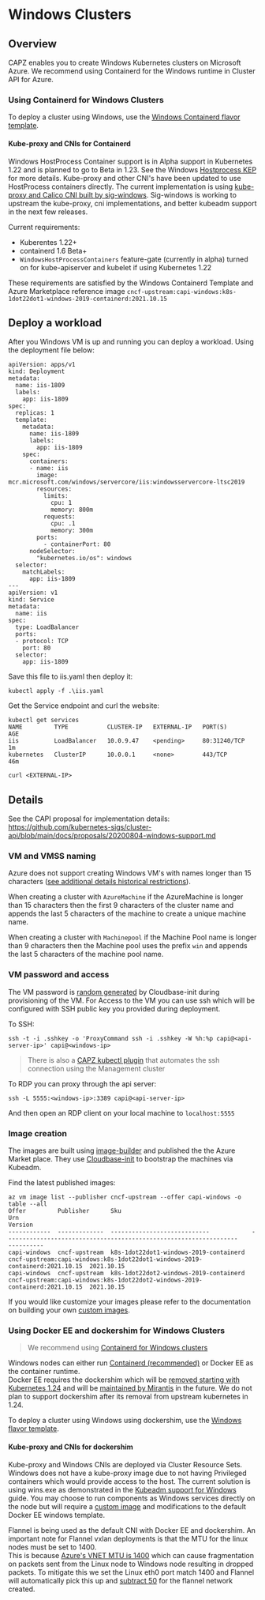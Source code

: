 # Windows Clusters

## Overview

CAPZ enables you to create Windows Kubernetes clusters on Microsoft Azure. We recommend using Containerd for the Windows runtime in Cluster API for Azure.

### Using Containerd for Windows Clusters

To deploy a cluster using Windows, use the [Windows Containerd flavor template](../../../../templates/cluster-template-machinepool-windows-containerd.yaml).

#### Kube-proxy and CNIs for Containerd

Windows HostProcess Container support is in Alpha support in Kubernetes 1.22 and is planned to go to Beta in 1.23.  See the Windows [Hostprocess KEP](https://github.com/kubernetes/enhancements/tree/master/keps/sig-windows/1981-windows-privileged-container-support) for more details.  Kube-proxy and other CNI's  have been updated to use HostProcess containers directly.  The current implementation is using [kube-proxy and Calico CNI built by sig-windows](https://github.com/kubernetes-sigs/sig-windows-tools/pull/161). Sig-windows is working to upstream the kube-proxy, cni implementations, and better kubeadm support in the next few releases.

Current requirements:

- Kuberentes 1.22+
- containerd 1.6 Beta+ 
- `WindowsHostProcessContainers` feature-gate (currently in alpha) turned on for kube-apiserver and kubelet if using Kubernetes 1.22

These requirements are satisfied by the Windows Containerd Template and Azure Marketplace reference image `cncf-upstream:capi-windows:k8s-1dot22dot1-windows-2019-containerd:2021.10.15`

## Deploy a workload

After you Windows VM is up and running you can deploy a workload. Using the deployment file below:

```
apiVersion: apps/v1
kind: Deployment
metadata:
  name: iis-1809
  labels:
    app: iis-1809
spec:
  replicas: 1
  template:
    metadata:
      name: iis-1809
      labels:
        app: iis-1809
    spec:
      containers:
      - name: iis
        image: mcr.microsoft.com/windows/servercore/iis:windowsservercore-ltsc2019
        resources:
          limits:
            cpu: 1
            memory: 800m
          requests:
            cpu: .1
            memory: 300m
        ports:
          - containerPort: 80
      nodeSelector:
        "kubernetes.io/os": windows
  selector:
    matchLabels:
      app: iis-1809
---
apiVersion: v1
kind: Service
metadata:
  name: iis
spec:
  type: LoadBalancer
  ports:
  - protocol: TCP
    port: 80
  selector:
    app: iis-1809
```

Save this file to iis.yaml then deploy it:

```
kubectl apply -f .\iis.yaml
```

Get the Service endpoint and curl the website:

```
kubectl get services
NAME         TYPE           CLUSTER-IP   EXTERNAL-IP   PORT(S)        AGE
iis          LoadBalancer   10.0.9.47    <pending>     80:31240/TCP   1m
kubernetes   ClusterIP      10.0.0.1     <none>        443/TCP        46m

curl <EXTERNAL-IP>
```

## Details

See the CAPI proposal for implementation details: https://github.com/kubernetes-sigs/cluster-api/blob/main/docs/proposals/20200804-windows-support.md

### VM and VMSS naming

Azure does not support creating Windows VM's with names longer than 15 characters ([see additional details historical restrictions](https://github.com/kubernetes-sigs/cluster-api/issues/2217#issuecomment-743336941)).  

When creating a cluster with `AzureMachine` if the AzureMachine is longer than 15 characters then the first 9 characters of the cluster name and appends the last 5 characters of the machine to create a unique machine name.  

When creating a cluster with `Machinepool` if the Machine Pool name is longer than 9 characters then the Machine pool uses the prefix `win` and appends the last 5 characters of the machine pool name.

### VM password and access
The VM password is [random generated](https://cloudbase-init.readthedocs.io/en/latest/plugins.html#setting-password-main)
by Cloudbase-init during provisioning of the VM. For Access to the VM you can use ssh which will be configured with SSH
public key you provided during deployment. 

To SSH:

```
ssh -t -i .sshkey -o 'ProxyCommand ssh -i .sshkey -W %h:%p capi@<api-server-ip>' capi@<windows-ip> 
```

> There is also a [CAPZ kubectl plugin](https://github.com/kubernetes-sigs/cluster-api-provider-azure/blob/main/hack/debugging/Readme.md) that automates the ssh connection using the Management cluster

To RDP you can proxy through the api server:

```
ssh -L 5555:<windows-ip>:3389 capi@<api-server-ip>
```

And then open an RDP client on your local machine to `localhost:5555`

### Image creation
The images are built using [image-builder](https://github.com/kubernetes-sigs/image-builder) and published the the Azure Market place. They use [Cloudbase-init](https://cloudbase-init.readthedocs.io/en/latest/) to bootstrap the machines via Kubeadm.  

Find the latest published images: 

```
az vm image list --publisher cncf-upstream --offer capi-windows -o table --all  
Offer         Publisher      Sku                                     Urn                                                                           Version
------------  -------------  ----------------------------            ------------------------------------------------------------------            ----------
capi-windows  cncf-upstream  k8s-1dot22dot1-windows-2019-containerd  cncf-upstream:capi-windows:k8s-1dot22dot1-windows-2019-containerd:2021.10.15  2021.10.15
capi-windows  cncf-upstream  k8s-1dot22dot2-windows-2019-containerd  cncf-upstream:capi-windows:k8s-1dot22dot2-windows-2019-containerd:2021.10.15  2021.10.15
```

If you would like customize your images please refer to the documentation on building your own [custom images](custom-images.md).

### Using Docker EE and dockershim for Windows Clusters

> We recommend using [Containerd for Windows clusters](#using-containerd-for-windows-clusters)

Windows nodes can either run [Containerd (recommended)](#using-containerd-for-windows-clusters) or Docker EE as the container runtime.  
Docker EE requires the dockershim which will be [removed starting with Kubernetes 1.24](https://kubernetes.io/blog/2020/12/02/dockershim-faq/#when-will-dockershim-be-removed) and 
will be [maintained by Mirantis](https://www.mirantis.com/blog/mirantis-to-take-over-support-of-kubernetes-dockershim-2/) in the future.  We do not plan to support dockershim 
after its removal from upstream kubernetes in 1.24.

To deploy a cluster using Windows using dockershim, use the [Windows flavor template](https://raw.githubusercontent.com/kubernetes-sigs/cluster-api-provider-azure/main/templates/cluster-template-windows.yaml).

#### Kube-proxy and CNIs for dockershim

Kube-proxy and Windows CNIs are deployed via Cluster Resource Sets.  Windows does not have a kube-proxy image due 
to not having Privileged containers which would provide access to the host.  The current solution is using wins.exe as 
demonstrated in the [Kubeadm support for Windows](https://kubernetes.io/docs/tasks/administer-cluster/kubeadm/adding-windows-nodes/) guide.  You may choose to run components as Windows services directly on the node but will require a [custom image](#image-creation) and modifications to the default Docker EE windows template.

Flannel is being used as the default CNI with Docker EE and dockershim.  An important note for Flannel vxlan deployments is that the MTU for the linux nodes must be set to 1400.  
This is because [Azure's VNET MTU is 1400](https://docs.microsoft.com/en-us/azure/virtual-network/virtual-network-tcpip-performance-tuning#azure-and-vm-mtu) which can cause fragmentation on packets sent from the Linux node to Windows node resulting in dropped packets. 
To mitigate this we set the Linux eth0 port match 1400 and Flannel will automatically pick this up and [subtract 50](https://github.com/flannel-io/flannel/issues/1011) for the flannel network created.